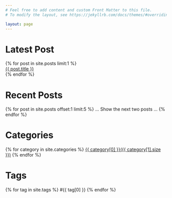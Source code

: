 ```yaml
---
# Feel free to add content and custom Front Matter to this file.
# To modify the layout, see https://jekyllrb.com/docs/themes/#overriding-theme-defaults

layout: page
---
```


<h1>Latest Post</h1>
{% for post in site.posts limit:1 %}
<div><a href="{{ post.url }}">{{ post.title }}</a></div>
{% endfor %}

<br />
<h1>Recent Posts</h1>
{% for post in site.posts offset:1 limit:5 %}
... Show the next two posts ...
{% endfor %}

<h1>Categories</h1>
<p>
{% for category in site.categories %}
<span><a href="/categories/{{category[0]}}/">{{ category[0] }}({{ category[1].size }})</a></span>
{% endfor %}
</p>

<h1>Tags</h1>
<p>
{% for tag in site.tags %}
    #{{ tag[0] }}
{% endfor %}
</p>


<!-- <div id="archives">
{% for category in site.categories %}
  <div class="archive-group">
    {% capture category_name %}{{ category | first }}{% endcapture %}
    <div id="#{{ category_name | slugize }}"></div>
    <p></p>

    <h3 class="category-head">{{ category_name }}</h3>
    <a name="{{ category_name | slugize }}"></a>
    {% for post in site.categories[category_name] %}
    <article class="archive-item">
      <h4><a href="{{ site.baseurl }}{{ post.url }}">{{post.title}}</a></h4>
    </article>
    {% endfor %}
  </div>
{% endfor %}
</div> -->
